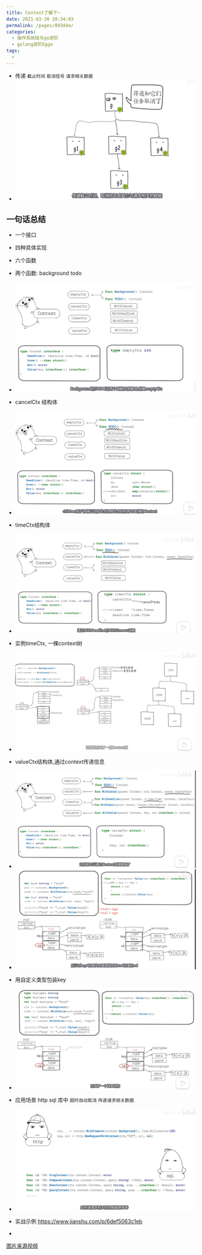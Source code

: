 ```yaml
---
title: Context了解下~
date: 2021-03-30 20:34:03
permalink: /pages/893d4e/
categories:
  - 操作系统级与go进阶
  - golang进阶Eggo
tags:
  - 
---
```




* 传递 `截止时间` `取消信号`  `请求相关数据`
* <img src="./minilet/image-20210330203609923.png" alt="image-20210330203609923" style="zoom:50%;" />

## 一句话总结

* 一个接口 
* 四种具体实现  
* 六个函数



* 两个函数: background todo

* <img src="./minilet/image-20210330203759111.png" alt="image-20210330203759111" style="zoom:50%;" />
* cancelCtx 结构体
* <img src="./minilet/image-20210330204000644.png" alt="image-20210330204000644" style="zoom:50%;" />

* timeCtx结构体
* <img src="./minilet/image-20210330204143686.png" alt="image-20210330204143686" style="zoom:50%;" />

* 实例timeCtx, 一棵context树
* <img src="./minilet/image-20210330204309088.png" alt="image-20210330204309088" style="zoom:50%;" />

* valueCtx结构体,通过context传递信息
* <img src="./minilet/image-20210330204812017.png" alt="image-20210330204812017" style="zoom:50%;" />

* <img src="./minilet/image-20210330204949818.png" alt="image-20210330204949818" style="zoom:50%;" />

* 用自定义类型包装key

* <img src="./minilet/image-20210330205036893.png" alt="image-20210330205036893" style="zoom:50%;" />

* 应用场景 http sql 库中 `超时自动取消` `传递请求相关数据`
* <img src="./minilet/image-20210330205213455.png" alt="image-20210330205213455" style="zoom:50%;" />



* 实战示例 https://www.jianshu.com/p/6def5063c1eb
* 



[图片来源视频](https://www.bilibili.com/video/BV19K411T7NL)

